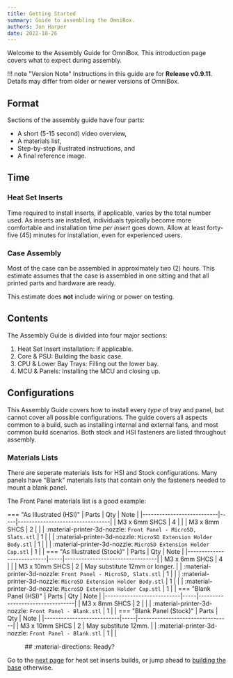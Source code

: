 ```yaml
---
title: Getting Started
summary: Guide to assembling the OmniBox.
authors: Jon Harper
date: 2022-10-26
---
```


Welcome to the Assembly Guide for OmniBox. This introduction page covers what to expect during
assembly.

!!! note "Version Note"
    Instructions in this guide are for **Release v0.9.11**. Details may differ from older or newer versions of OmniBox.

## Format

Sections of the assembly guide have four parts:

- A short (5-15 second) video overview,
- A materials list,
- Step-by-step illustrated instructions, and
- A final reference image.

## Time

### Heat Set Inserts

Time required to install inserts, if applicable, varies by the total number used. As inserts are installed,
individuals typically become more comfortable and installation time *per insert* goes down. Allow at least
forty-five (45) minutes for installation, even for experienced users.

### Case Assembly

Most of the case can be assembled in approximately two (2) hours. This estimate assumes that the case is
assembled in one sitting and that all printed parts and hardware are ready.

This estimate does **not** include wiring or power on testing.

## Contents

The Assembly Guide is divided into four major sections:

1. Heat Set Insert installation: if applicable.
2. Core & PSU: Building the basic case.
3. CPU & Lower Bay Trays: Filling out the lower bay.
4. MCU & Panels: Installing the MCU and closing up.

## Configurations

This Assembly Guide covers how to install every *type* of tray and panel, but cannot cover all possible configurations. 
The guide covers all aspects common to a build, such as installing internal and external fans, and most common
build scenarios. Both stock and HSI fasteners are listed throughout assembly.

### Materials Lists

There are seperate materials lists for HSI and Stock configurations. Many panels have "Blank" materials lists that
contain only the fasteners needed to mount a blank panel. 

The Front Panel materials list is a good example:

=== "As Illustrated (HSI)"
    | Parts                     | Qty | Note                            |
    |---------------------------|-----|---------------------------------|
    | M3 x 6mm SHCS             | 4   |                                 |
    | M3 x 8mm SHCS             | 2   |                                 |
    | :material-printer-3d-nozzle: `Front Panel - MicroSD, Slats.stl`   | 1 |  |
    | :material-printer-3d-nozzle: `MicroSD Extension Holder Body.stl`  | 1 |  |
    | :material-printer-3d-nozzle: `MicroSD Extension Holder Cap.stl`   | 1 |  |
=== "As Illustrated (Stock)"
    | Parts                     | Qty | Note                            |
    |---------------------------|-----|---------------------------------|
    | M3 x 6mm SHCS             | 4   |                                 |
    | M3 x 10mm SHCS            | 2   | May substitute 12mm or longer.  |
    | :material-printer-3d-nozzle: `Front Panel - MicroSD, Slats.stl`   | 1 |  |
    | :material-printer-3d-nozzle: `MicroSD Extension Holder Body.stl`  | 1 |  |
    | :material-printer-3d-nozzle: `MicroSD Extension Holder Cap.stl`   | 1 |  |
=== "Blank Panel (HSI)"
    | Parts                     | Qty | Note                            |
    |---------------------------|-----|---------------------------------|
    | M3 x 8mm SHCS             | 2   |     |
    | :material-printer-3d-nozzle: `Front Panel - Blank.stl` | 1 |  |
=== "Blank Panel (Stock)"
    | Parts                     | Qty | Note                            |
    |---------------------------|-----|---------------------------------|
    | M3 x 10mm SHCS            | 2   | May substitute 12mm.            |
    | :material-printer-3d-nozzle: `Front Panel - Blank.stl` | 1 |  |

<figure markdown>
## :material-directions: Ready?
</figure>

Go to the [next page][hsi_tips] for heat set inserts builds, or jump ahead to [building the base][base]
otherwise.

[hsi_tips]: hsi_tips.md     "Assembly: HSI Introduction & Tips"
[base]:     base.md         "Assembly: Base and PSU"
[core]:     core.md         "Assembly: Main Body"
[mcu]:      mcu.md          "Assembly: MCU Tray"
[cpu]:      cpu.md          "Assembly: CPU Tray"
[lower_bay]:lower_bay.md    "Assembly: Lower Bay Tray(s)"
[front]:    front.md        "Assembly: Front Panel"
[side]:     side.md         "Assembly: Side Panel(s)"
[rear]:     rear.md         "Assembly: Rear Panel"
[lid]:      lid.md          "Assembly: Lid(s)"
[bottom]:   bottom.md       "Assembly: Bottom Panels"
[checklist]: ../printing.md#printed-component-checklist "Printed Component Checklist"
[parts]: ../support/index.md "Supported Parts List"
